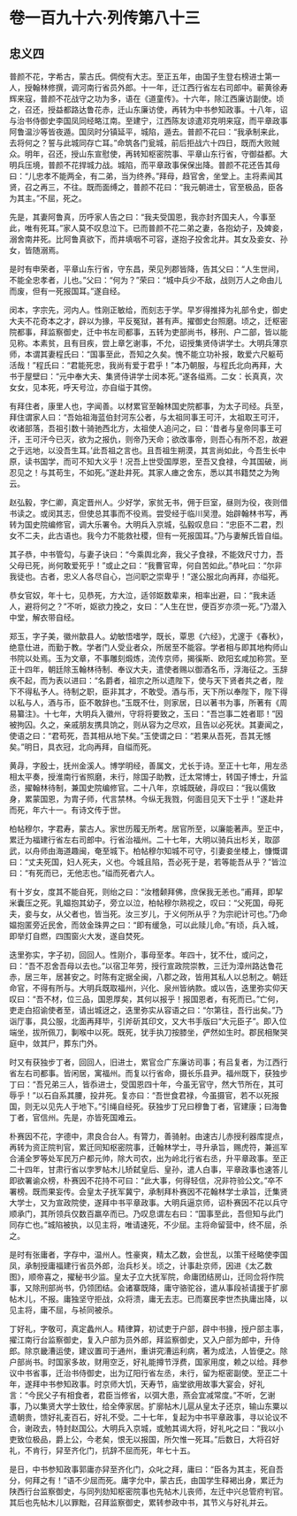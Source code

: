 # 卷一百九十六·列传第八十三

## 忠义四

普颜不花，字希古，蒙古氏。倜傥有大志。至正五年，由国子生登右榜进士第一人，授翰林修撰，调河南行省员外郎。十一年，迁江西行省左右司郎中。蕲黄徐寿辉来寇，普颜不花战守之功为多，语在《道童传》。十六年，除江西廉访副使。顷之，召还，授益都路达鲁花赤，迁山东廉访使，再转为中书参知政事。十八年，诏与治书侍御史李国凤同经略江南。至建宁，江西陈友谅遣邓克明来寇，而平章政事阿鲁温沙等皆夜遁。国凤时分镇延平，城陷，遁去。普颜不花曰：“我承制来此，去将何之？誓与此城同存亡耳。”命筑各门瓮城，前后拒战六十四日，既而大败贼众。明年，召还，授山东宣慰使，再转知枢密院事、平章山东行省，守御益都。大明兵压境，普颜不花捍城力战。城陷，而平章政事保保出降。普颜不花还告其母曰：“儿忠孝不能两全，有二弟，当为终养。”拜母，趋官舍，坐堂上。主将素闻其贤，召之再三，不往。既而面缚之，普颜不花曰：“我元朝进士，官至极品，臣各为其主。”不屈，死之。

先是，其妻阿鲁真，历呼家人告之曰：“我夫受国恩，我亦封齐国夫人，今事至此，唯有死耳。”家人莫不叹息泣下。已而普颜不花二弟之妻，各抱幼子，及婢妾，溺舍南井死。比阿鲁真欲下，而井填咽不可容，遂抱子投舍北井。其女及妾女、孙女，皆随溺焉。

是时有申荣者，平章山东行省，守东昌，荣见列郡皆降，告其父曰：“人生世间，不能全忠孝者，儿也。”父曰：“何为？”荣曰：“城中兵少不敌，战则万人之命由儿而废，但有一死报国耳。”遂自经。

闵本，字宗先，河内人。性刚正敏给，而刻志于学。早岁得推择为礼部令史，御史大夫不花奇本之才，辟以为掾，平反冤狱，甚有声。擢御史台照磨。顷之，迁枢密院都事，拜监察御史，迁中书左司都事，五转为吏部尚书，移刑、户二部，皆以能见称。本素贫，且有目疾，尝上章乞谢事，不允，诏授集贤侍讲学士。大明兵薄京师，本谓其妻程氏曰：“国事至此，吾知之久矣。愧不能立功补报，敢爱六尺躯苟活哉！”程氏曰：“君能死忠，我尚有爱于君乎！”本乃朝服，与程氏北向再拜，大书于屋壁曰：“元中奉大夫、集贤侍讲学士闵本死。”遂各缢焉。二女：长真真，次女女，见本死，呼天号泣，亦自缢于其傍。

有拜住者，康里人也，字闻善。以材累官至翰林国史院都事，为太子司经。兵至，拜住谓家人曰：“吾始祖海蓝伯封河东公者，与太祖同事王可汗，太祖取王可汗，收诸部落，吾祖引数十骑驰西北方，太祖使人追问之，曰：‘昔者与皇帝同事王可汗，王可汗今已灭，欲为之报仇，则帝乃天命；欲改事帝，则吾心有所不忍，故避之于远地，以没吾生耳。’此吾祖之言也。且吾祖生朔漠，其言尚如此，今吾生长中原，读书国学，而可不知大义乎！况吾上世受国厚恩，至吾又食禄，今其国破，尚忍见之！与其苟生，不如死。”遂赴井死。其家人瘗之舍东，悉以其书籍焚之为殉云。

赵弘毅，字仁卿，真定晋州人。少好学，家贫无书，佣于巨室，昼则为役，夜则借书读之。或闵其志，但使总其事而不役焉。尝受经于临川吴澄。始辟翰林书写，再转为国史院编修官，调大乐署令。大明兵入京城，弘毅叹息曰：“忠臣不二君，烈女不二夫，此古语也。我今力不能救社稷，但有一死报国耳。”乃与妻解氏皆自缢。

其子恭，中书管勾，与妻子诀曰：“今乘舆北奔，我父子食禄，不能效尺寸力，吾父母已死，尚何敢爱死乎！”或止之曰：“我曹官卑，何自苦如此。”恭叱曰：“尔非我徒也。古者，忠义人各尽自心，岂问职之崇卑乎！”遂公服北向再拜，亦缢死。

恭女官奴，年十七，见恭死，方大泣，适邻妪数辈来，相率出避，曰：“我未适人，避将何之？”不听，妪欲力挽之，女曰：“人生在世，便百岁亦须一死。”乃潜入中堂，解衣带自经。

郑玉，字子美，徽州歙县人。幼敏悟嗜学，既长，覃思《六经》，尤邃于《春秋》，绝意仕进，而勤于教。学者门人受业者众，所居至不能容。学者相与即其地构师山书院以处焉。玉为文章，不事雕刻煅炼，流传京师，揭徯斯、欧阳玄咸加称赏。至正十四年，朝廷除玉翰林待制、奉议大夫，遣使者赐以御酒名币，浮海征之。玉辞疾不起，而为表以进曰：“名爵者，祖宗之所以遗陛下，使与天下贤者共之者，陛下不得私予人。待制之职，臣非其才，不敢受。酒与币，天下所以奉陛下，陛下得以私与人，酒与币，臣不敢辞也。”玉既不仕，则家居，日以著书为事，所著有《周易纂注》。十七年，大明兵入徽州，守将将要致之，玉曰：“吾岂事二姓者耶！”因被拘囚。久之，亲戚朋友携具饷之，则从容为之尽欢，且告以必死状。其妻闻之，使语之曰：“君苟死，吾其相从地下矣。”玉使谓之曰：“若果从吾死，吾其无憾矣。”明日，具衣冠，北向再拜，自缢而死。

黄冔，字殷士，抚州金溪人。博学明经，善属文，尤长于诗。至正十七年，用左丞相太平奏，授淮南行省照磨，未行，除国子助教，迁太常博士，转国子博士，升监丞，擢翰林待制，兼国史院编修官。二十八年，京城既破，冔叹曰：“我以儒致身，累蒙国恩，为胄子师，代言禁林。今纵无我戮，何面目见天下士乎！”遂赴井而死，年六十一。有诗文传于世。

柏帖穆尔，字君寿，蒙古人。家世历履无所考。居官所至，以廉能著声。至正中，累迁为福建行省左右司郎中。行省治福州。二十七年，大明以骑兵出杉关，取邵武，以舟师由海道趣闽，奄至城下。柏帖穆尔知城不可守，引妻妾坐楼上，慷慨谓曰：“丈夫死国，妇人死夫，义也。今城且陷，吾必死于是，若等能吾从乎？”皆泣曰：“有死而已，无他志也。”缢而死者六人。

有十岁女，度其不能自死，则绐之曰：“汝稽颡拜佛，庶保我无恙也。”甫拜，即挈米囊压之死。乳媪抱其幼子，旁立以泣，柏帖穆尔熟视之，叹曰：“父死国，母死夫，妾与女，从父者也，皆当死。汝三岁儿，于义何所从乎？为宗祀计可也。”乃命媪抱匿旁近民舍，而敛金珠畀之曰：“即有缓急，可以此赎儿命。”有顷，兵入城，即举灯自燃，四围窗火大发，遂自焚死。

迭里弥实，字子初，回回人。性刚介，事母至孝。年四十，犹不仕，或问之，曰：“吾不忍舍吾母以去也。”以宿卫年劳，授行宣政院崇教，三迁为漳州路达鲁花赤，居三年，居甚安之。时陈有定据全闽，八郡之政，皆用其私人以总制之。朝廷命官，不得有所与。大明兵既取福州，兴化、泉州皆纳款。或以告，迭里弥实仰天叹曰：“吾不材，位三品，国恩厚矣，其何以报乎！报国恩者，有死而已。”亡何，吏走白招谕使者至，请出城迓之，迭里弥实从容语之曰：“尔第往，吾行出矣。”乃诣厅事，具公服，北面再拜毕，引斧斫其印文，又大书手版曰“大元臣子”。即入位端坐，拔所佩刀，剚喉中以死。既死，犹手执刀按膝坐，俨然如生时。郡民相聚哭庭中，敛其尸，葬东门外。

时又有获独步丁者，回回人，旧进士，累官佥广东廉访司事；有吕复者，为江西行省左右司都事。皆闲居，寓福州。而复以行省命，摄长乐县尹。福州既下，获独步丁曰：“吾兄弟三人，皆忝进士，受国恩四十年，今虽无官守，然大节所在，其可辱乎！”以石自系其腰，投井死。复亦曰：“吾世食君禄，今虽摄官，若不以死报国，则无以见先人于地下。”引绳自经死。获独步丁兄曰穆鲁丁者，官建康；曰海鲁丁者，官信州。先是，亦皆死国难云。

朴赛因不花，字德中，肃良合台人。有膂力，善骑射。由速古儿赤授利器库提点，再转为资正院判官，累迁同知枢密院事，迁翰林学士，寻升承旨，赐虎符，兼巡军合浦全罗等处军民万户都元帅，除大司农，出为岭北行省右丞，升平章政事。至正二十四年，甘肃行省以孛罗帖木儿矫弑皇后、皇孙，遣人白事，平章政事也速答儿即欲署谕众榜，朴赛因不花持不可曰：“此大事，何得轻信，况非符验公文。”卒不署榜。既而果妄传。会皇太子抚军冀宁，承制拜朴赛因不花翰林学士承旨，迁集贤大学士，又为宣政院使，遂拜中书平章政事。大明兵逼京师，诏朴赛因不花以兵守顺承门，其所领兵仅数百羸卒而已。乃叹息谓左右曰：“国事至此，吾但知与此门同存亡也。”城陷被执，以见主将，唯请速死，不少屈。主将命留营中，终不屈，杀之。

是时有张庸者，字存中，温州人。性豪爽，精太乙数，会世乱，以策干经略使李国凤，承制授庸福建行省员外郎，治兵杉关。顷之，计事赴京师，因进《太乙数图》，顺帝喜之，擢秘书少监。皇太子立大抚军院，命庸团结房山，迁同佥将作院事，又除刑部尚书，仍领团结。会诸寨既降，庸守骆驼谷，遣从事段祯请援于扩廓帖木儿，不报。庸独坚守拒战，众将溃，庸无去志。已而寨民李世杰执庸出降，以见主将，庸不屈，与祯同被杀。

丁好礼，字敬可，真定蠡州人。精律算，初试吏于户部，辟中书掾，授户部主事，擢江南行台监察御史，复入户部为员外郎，拜监察御史，又入户部为郎中，升侍郎。除京畿漕运使，建议置司于通州，重讲究漕运利病，著为成法，人皆便之。除户部尚书。时国家多故，财用空乏，好礼能撙节浮费，国家用度，赖之以给。拜参议中书省事，迁治书侍御史，出为辽阳行省左丞，未行，留为枢密副使。至正二十年，遂拜中书参知政事。时京师大饥，天寿节，庙堂欲用故事大宴会，好礼言：“今民父子有相食者，君臣当修省，以弭大患，燕会宜减常度。”不听，乞谢事，乃以集贤大学士致仕，给全俸家居。扩廓帖木儿扈从皇太子还京，输山东粟以遗朝贵，馈好礼麦百石，好礼不受。二十七年，复起为中书平章政事，寻以论议不合，谢政去，特封赵国公。大明兵入京城，或勉其谒大将，好礼叱之曰：“我以小吏致位极品，爵上公，今老矣，恨无以报国，所欠惟一死耳。”后数日，大将召好礼，不肯行，舁至齐化门，抗辞不屈而死，年七十五。

是日，中书参知政事郭庸亦舁至齐化门，众叱之拜，庸曰：“臣各为其主，死自吾分，何拜之有！”语不少屈而死。庸字允中，蒙古氏，由国学生释褐出身，累迁为陕西行台监察御史，与同列劾知枢密院事也先帖木儿丧师，左迁中兴总管府判官。其后也先帖木儿以罪黜，召拜监察御史，累转参政中书，其节义与好礼并云。
